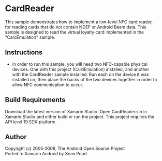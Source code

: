 CardReader
=====
This sample demonstrates how to implement a low-level NFC card reader, for reading cards that do not contain NDEF or Android Beam data. This sample is designed to read the virtual loyalty card implemented in the "CardEmulation" sample.

Instructions
------------
* In order to run this sample, you will need two NFC-capable physical devices. One with this project (CardEmulation) installed, and another with the CardReader sample installed. Run each on the device it was installed on, then place the backs of the two devices together in order to allow NFC communication to occur.

Build Requirements
------------------
Download the latest version of Xamarin Studio. Open CardReader.sln in Xamarin Studio and either build or run the project. This project requires the API level 19 SDK platform.

Author
------
Copyright (c) 2005-2008, The Android Open Source Project  
Ported to Xamarin.Android by Sean Pearl
